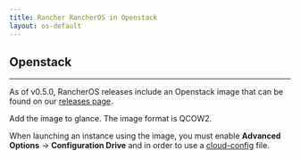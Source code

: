 ```yaml
---
title: Rancher RancherOS in Openstack
layout: os-default
---
```


## Openstack    
---

As of v0.5.0, RancherOS releases include an Openstack image that can be found on our [releases page](https://github.com/rancher/os/releases). 

Add the image to glance. The image format is QCOW2. 

When launching an instance using the image, you must enable **Advanced Options** -> **Configuration Drive** and in order to use a [cloud-config]({{site.baseurl}}/os/cloud-config) file.


